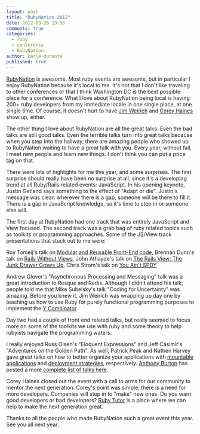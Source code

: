 ```yaml
---
layout: post
title: "RubyNation 2012"
date: 2012-03-26 13:36
comments: true
categories: 
  - ruby
  - conference
  - RubyNation
author: karle-durante
published: true
---
```


[RubyNation](http://www.rubynation.org/) is awesome.  Most ruby events are awesome, but in particular I enjoy RubyNation because it's local to me.  It's not that I don't like traveling to other conferences or that I think Washington DC is the best possible place for a conference.  What I love about RubyNation being local is having 200+ ruby developers from my immediate locale in one single place, at one single time.  Of course, it doesn't hurt to have [Jim Weirich](http://onestepback.org) and [Corey Haines](http://coreyhaines.com/) show up, either.

The other thing I love about RubyNation are all the great talks.  Even the bad talks are still good talks.  Even the terrible talks turn into great talks because when you step into the hallway, there are amazing people who showed up to RubyNation waiting to have a great talk with you.  Every year, without fail, I meet new people and learn new things.  I don't think you can put a price tag on that.

There were lots of highlights for me this year, and some surprises.  The first surprise should really have been no surprise at all, since it's a developing trend at all Ruby/Rails related events: JavaScript.  In his opening keynote, Justin Getland says something to the effect of "Adapt or die".  Justin's message was clear: wherever there is a gap, someone will be there to fill it.  There is a gap in JavaScript knowledge, so it's time to step in or someone else will.

The first day at RubyNation had one track that was entirely JavaScript and View focused.  The second track was a grab bag of ruby related topics such as toolkits or programming approaches.  Some of the JS/View track presentations that stuck out to me were:

Roy Tomeij's talk on [Modular and Reusable Front-End code](http://roytomeij.com/slides/rubynation2012), 
Brennan Dunn's talk on [Rails Without Views](http://speakerdeck.com/u/brennandunn/p/rails-without-views), 
John Athayde's talk on [The Rails View: The Junk Drawer Grows Up](http://speakerdeck.com/u/boboroshi/p/the-rails-view-the-junk-drawer-grows-up), 
Chris Strom's talk on [You Ain't SPDY](http://speakerdeck.com/u/chris/p/you-aint-spdy-ruby-nation)

Andrew Glover's "Asynchronous Processing and Messaging" talk was a great introduction to Resque and Redis.  Although I didn't attend his talk, people told me that Mike Subelsky's talk "Coding for Uncertainty" was amazing.  Before you knew it, Jim Weirich was wrapping up day one by teaching us how to use Ruby for purely functional programming purposes to implement the [Y Combinator](https://twitter.com/#!/karledurante/status/183312951598514176/photo/1).

Day two had a couple of front end related talks, but really seemed to focus more on some of the toolkits we use with ruby and some theory to help rubyists navigate the programming waters.  

I really enjoyed Russ Olsen's "Eloquent Expressions" and Jeff Casimir's "Adventures on the Golden Path".  As well, Patrick Peak and Nathen Harvey gave great talks on how to better organize your applications with [mountable applications](http://speakerdeck.com/u/peakpg/p/plays-well-with-others-building-mountable-apps) and [deployment strategies](https://github.com/nathenharvey/cooking-with-chef), respectively.  [Anthony Burton](https://github.com/ajburton) has posted a more [complete list of talks here](https://gist.github.com/2182892).  

Corey Haines closed out the event with a call to arms for our community to mentor the next generation.  Corey's point was simple: there is a need for more developers.  Companies will step in to "make" new ones.  Do you want good developers or bad developers?  [Ruby Tutor](http://rubytutor.org/) is a place where we can help to make the next generation great.

Thanks to all the people who made RubyNation such a great event this year.  See you all next year.
